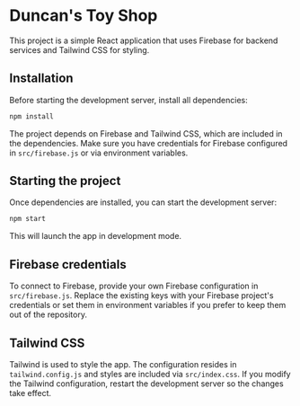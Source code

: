 # Duncan's Toy Shop

This project is a simple React application that uses Firebase for backend services and Tailwind CSS for styling.

## Installation

Before starting the development server, install all dependencies:

```bash
npm install
```

The project depends on Firebase and Tailwind CSS, which are included in the dependencies. Make sure you have credentials for Firebase configured in `src/firebase.js` or via environment variables.

## Starting the project

Once dependencies are installed, you can start the development server:

```bash
npm start
```

This will launch the app in development mode.

## Firebase credentials

To connect to Firebase, provide your own Firebase configuration in `src/firebase.js`. Replace the existing keys with your Firebase project's credentials or set them in environment variables if you prefer to keep them out of the repository.

## Tailwind CSS

Tailwind is used to style the app. The configuration resides in `tailwind.config.js` and styles are included via `src/index.css`. If you modify the Tailwind configuration, restart the development server so the changes take effect.
